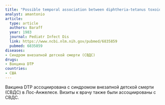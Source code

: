 ```yaml
---
title: "Possible temporal association between diphtheria-tetanus toxoid-pertussis vaccination and sudden infant death syndrome"
analyst: amantonio
article:
  type: article
  authors: Baraff
  year: 1983
  journal: Pediatr Infect Dis
  link: https://www.ncbi.nlm.nih.gov/pubmed/6835859
  pubmed: 6835859
diseases:
- Синдром внезапной детской смерти (СВДС)
drugs:
- Вакцина DTP
countries:
- США
---
```


Вакцина DTP ассоциирована с синдромом внезапной детской смерти (СВДС) в Лос-Анжелесе. Визиты к врачу также были ассоциированы с СВДС.
